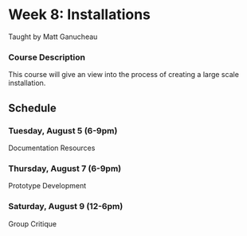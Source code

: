 # Week 8: Installations
Taught by Matt Ganucheau

### Course Description
This course will give an view into the process of creating a large scale installation.

## Schedule
### Tuesday, August 5 (6-9pm)
Documentation
Resources

### Thursday, August 7 (6-9pm)
Prototype Development

### Saturday, August 9 (12-6pm)
Group Critique
